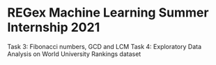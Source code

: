 # REGex Machine Learning Summer Internship 2021
Task 3: Fibonacci numbers, GCD and LCM
Task 4: Exploratory Data Analysis on World University Rankings dataset

